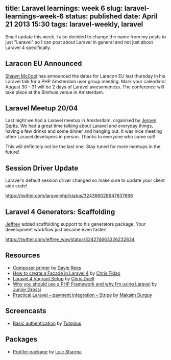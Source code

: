 title: Laravel learnings: week 6
slug: laravel-learnings-week-6
status: published
date: April 21 2013 15:30
tags: laravel-weekly, laravel
-------
Small update this week. I also decided to change the name from my posts to just "Laravel" so I can post about Laravel in general and not just about Laravel 4 specifically.<!--more-->

## Laracon EU Announced

[Shawn McCool](https://twitter.com/shawnmccool) has announced the dates for Laracon EU last thursday in his Laravel talk for a PHP Amsterdam user group meeting. Mark your calendars! August 30 - 31 will be 2 days of Laravel awesomeness. The conference will take place at the Bimhuis venue in Amsterdam.

## Laravel Meetup 20/04

Last night we had a Laravel meetup in Amsterdam, organised by [Jeroen Gerits](https://twitter.com/JeroenGerits). We had a great time talking about Laravel and everyday things, having a few drinks and some dinner and hanging out. It was nice meeting other Laravel developers in person. Thanks to everyone who came out!

This will definitely not be the last one. Stay tuned for more meetups in the future!

## Session Driver Update

Laravel's default session driver changed so make sure to update your client side code!

https://twitter.com/laravelphp/status/324366028647837696

## Laravel 4 Generators: Scaffolding

[Jeffrey](https://twitter.com/jeffrey_way) added scaffolding support to his generators package. Your development workflow just became even faster!

https://twitter.com/jeffrey_way/status/324274663226232834

## Resources

- [Composer primer](http://daylerees.com/composer-primer) by [Dayle Rees](https://twitter.com/daylerees)
- [How to create a Facade in Laravel 4](http://fideloper.com/create-facade-laravel-4) by [Chris Fidao](https://twitter.com/fideloper)
- [Laravel 4 Vagrant Setup](https://github.com/duellsy/Laravel-4-Vagrant) by [Chris Duell](https://twitter.com/duellsy)
- [Why you should use a PHP Framework and why I’m using Laravel](http://juniorgrossi.com/why-you-should-use-a-php-framework-and-why-im-using-laravel/) by [Junior Grossi](https://twitter.com/junior_grossi)
- [Practical Laravel – payment integration – Stripe](http://maxoffsky.com/code-blog/practical-laravel-payment-integration-stripe/) by [Maksim Surguy](https://twitter.com/msurguy)

## Screencasts

- [Basic authentication](https://tutsplus.com/lesson/basic-authentication/) by [Tutsplus](https://tutsplus.com)

## Packages

- [Profiler package](https://github.com/loic-sharma/profiler) by [Loic Sharma](https://twitter.com/sharmaloic)